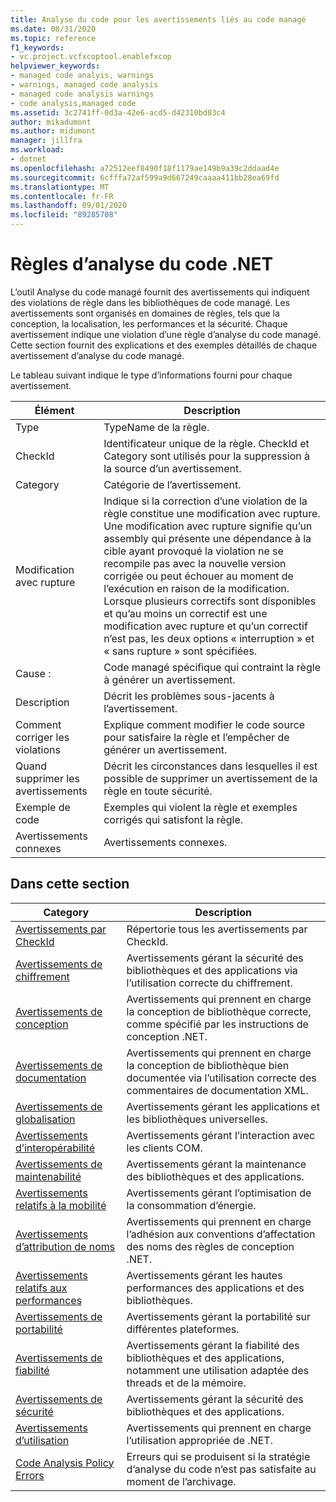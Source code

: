 ```yaml
---
title: Analyse du code pour les avertissements liés au code managé
ms.date: 08/31/2020
ms.topic: reference
f1_keywords:
- vc.project.vcfxcoptool.enablefxcop
helpviewer_keywords:
- managed code analyis, warnings
- warnings, managed code analysis
- managed code analysis warnings
- code analysis,managed code
ms.assetid: 3c2741ff-0d3a-42e6-acd5-d42310bd03c4
author: mikadumont
ms.author: midumont
manager: jillfra
ms.workload:
- dotnet
ms.openlocfilehash: a72512eef8490f18f1179ae149b9a39c2ddaad4e
ms.sourcegitcommit: 6cfffa72af599a9d667249caaaa411bb28ea69fd
ms.translationtype: MT
ms.contentlocale: fr-FR
ms.lasthandoff: 09/01/2020
ms.locfileid: "89285708"
---
```

# <a name="net-code-analysis-rules"></a>Règles d’analyse du code .NET
L’outil Analyse du code managé fournit des avertissements qui indiquent des violations de règle dans les bibliothèques de code managé. Les avertissements sont organisés en domaines de règles, tels que la conception, la localisation, les performances et la sécurité. Chaque avertissement indique une violation d’une règle d’analyse du code managé. Cette section fournit des explications et des exemples détaillés de chaque avertissement d’analyse du code managé.

 Le tableau suivant indique le type d’informations fourni pour chaque avertissement.

|Élément|Description|
|----------|-----------------|
|Type|TypeName de la règle.|
|CheckId|Identificateur unique de la règle. CheckId et Category sont utilisés pour la suppression à la source d’un avertissement.|
|Category|Catégorie de l’avertissement.|
|Modification avec rupture|Indique si la correction d’une violation de la règle constitue une modification avec rupture. Une modification avec rupture signifie qu’un assembly qui présente une dépendance à la cible ayant provoqué la violation ne se recompile pas avec la nouvelle version corrigée ou peut échouer au moment de l’exécution en raison de la modification. Lorsque plusieurs correctifs sont disponibles et qu’au moins un correctif est une modification avec rupture et qu’un correctif n’est pas, les deux options « interruption » et « sans rupture » sont spécifiées.|
|Cause :|Code managé spécifique qui contraint la règle à générer un avertissement.|
|Description|Décrit les problèmes sous-jacents à l’avertissement.|
|Comment corriger les violations|Explique comment modifier le code source pour satisfaire la règle et l’empêcher de générer un avertissement.|
|Quand supprimer les avertissements|Décrit les circonstances dans lesquelles il est possible de supprimer un avertissement de la règle en toute sécurité.|
|Exemple de code|Exemples qui violent la règle et exemples corrigés qui satisfont la règle.|
|Avertissements connexes|Avertissements connexes.|

## <a name="in-this-section"></a>Dans cette section

|Category|Description|
|-|-|
|[Avertissements par CheckId](../code-quality/code-analysis-warnings-for-managed-code-by-checkid.md)|Répertorie tous les avertissements par CheckId.|
|[Avertissements de chiffrement](../code-quality/cryptography-warnings.md)|Avertissements gérant la sécurité des bibliothèques et des applications via l’utilisation correcte du chiffrement.|
|[Avertissements de conception](../code-quality/design-warnings.md)|Avertissements qui prennent en charge la conception de bibliothèque correcte, comme spécifié par les instructions de conception .NET.|
|[Avertissements de documentation](../code-quality/documentation-warnings.md)|Avertissements qui prennent en charge la conception de bibliothèque bien documentée via l’utilisation correcte des commentaires de documentation XML.|
|[Avertissements de globalisation](../code-quality/globalization-warnings.md)|Avertissements gérant les applications et les bibliothèques universelles.|
|[Avertissements d’interopérabilité](../code-quality/interoperability-warnings.md)|Avertissements gérant l’interaction avec les clients COM.|
|[Avertissements de maintenabilité](../code-quality/maintainability-warnings.md)|Avertissements gérant la maintenance des bibliothèques et des applications.|
|[Avertissements relatifs à la mobilité](../code-quality/mobility-warnings.md)|Avertissements gérant l’optimisation de la consommation d’énergie.|
|[Avertissements d’attribution de noms](../code-quality/naming-warnings.md)|Avertissements qui prennent en charge l’adhésion aux conventions d’affectation des noms des règles de conception .NET.|
|[Avertissements relatifs aux performances](../code-quality/performance-warnings.md)|Avertissements gérant les hautes performances des applications et des bibliothèques.|
|[Avertissements de portabilité](../code-quality/portability-warnings.md)|Avertissements gérant la portabilité sur différentes plateformes.|
|[Avertissements de fiabilité](../code-quality/reliability-warnings.md)|Avertissements gérant la fiabilité des bibliothèques et des applications, notamment une utilisation adaptée des threads et de la mémoire.|
|[Avertissements de sécurité](../code-quality/security-warnings.md)|Avertissements gérant la sécurité des bibliothèques et des applications.|
|[Avertissements d’utilisation](../code-quality/usage-warnings.md)|Avertissements qui prennent en charge l’utilisation appropriée de .NET.|
|[Code Analysis Policy Errors](../code-quality/code-analysis-policy-errors.md)|Erreurs qui se produisent si la stratégie d’analyse du code n’est pas satisfaite au moment de l’archivage.|
